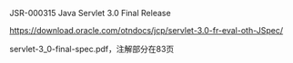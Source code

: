 JSR-000315 Java Servlet 3.0 Final Release

https://download.oracle.com/otndocs/jcp/servlet-3.0-fr-eval-oth-JSpec/

servlet-3_0-final-spec.pdf，注解部分在83页

